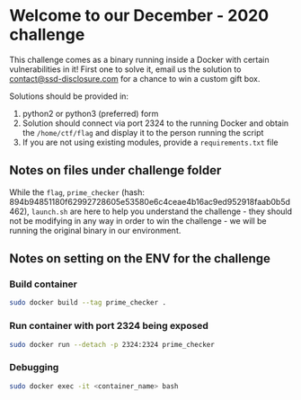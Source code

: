 # Welcome to our December - 2020 challenge
This challenge comes as a binary running inside a Docker with certain vulnerabilities in it!
First one to solve it, email us the solution to contact@ssd-disclosure.com for a chance to win a custom gift box.

Solutions should be provided in:
1. python2 or python3 (preferred) form
2. Solution should connect via port 2324 to the running Docker and obtain the `/home/ctf/flag` and display it to the person running the script
3. If you are not using existing modules, provide a `requirements.txt` file

## Notes on files under challenge folder
While the `flag`, `prime_checker` (hash: 894b94851180f62992728605e53580e6c4ceae4b16ac9ed952918faab0b5d462), `launch.sh` are here to help you understand the challenge - they should not be modifying in any way in order to win the challenge - we will be running the original binary in our environment.


## Notes on setting on the ENV for the challenge
### Build container
```bash
sudo docker build --tag prime_checker .
```

### Run container with port 2324 being exposed
```bash
sudo docker run --detach -p 2324:2324 prime_checker
```

### Debugging 
```bash
sudo docker exec -it <container_name> bash
```
